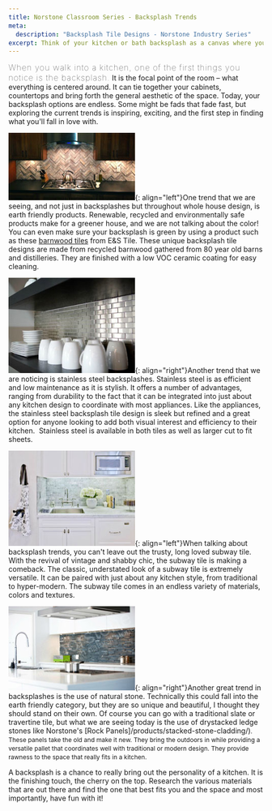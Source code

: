 ```yaml
---
title: Norstone Classroom Series - Backsplash Trends
meta:
  description: "Backsplash Tile Designs - Norstone Industry Series"
excerpt: Think of your kitchen or bath backsplash as a canvas where you can express your own creativity or embrace the latest trends in backsplash tile design, without the same cost and construction commitment as other elements of the space, like cabinets and countertops. Let's explore some more trends in backsplash design that might get you in the remodeling mood!
---
```


<span style="font-size:16px;font-weight:lighter;letter-spacing:1px">When you walk into a kitchen, one of the first things you notice is the backsplash.</span> It is the focal point of the room – what everything is centered around. It can tie together your cabinets, countertops and bring forth the general aesthetic of the space. Today, your backsplash options are endless. Some might be fads that fade fast, but exploring the current trends is inspiring, exciting, and the first step in finding what you'll fall in love with.

![](/assets/images/blog/Backsplash-Tile-Designs---E&S.jpg){: align="left"}One trend that we are seeing, and not just in backsplashes but throughout whole house design, is earth friendly products. Renewable, recycled and environmentally safe products make for a greener house, and we are not talking about the color! You can even make sure your backsplash is green by using a product such as these [barnwood tiles](http://www.eandstile.net/) from E&S Tile. These unique backsplash tile designs are made from recycled barnwood gathered from 80 year old barns and distilleries. They are finished with a low VOC ceramic coating for easy cleaning.

![](/assets/images/blog/Backsplash-Tile-Designs---Stainless-Steel.jpg){: align="right"}Another trend that we are noticing is stainless steel backsplashes. Stainless steel is as efficient and low maintenance as it is stylish. It offers a number of advantages, ranging from durability to the fact that it can be integrated into just about any kitchen design to coordinate with most appliances. Like the appliances, the stainless steel backsplash tile design is sleek but refined and a great option for anyone looking to add both visual interest and efficiency to their kitchen.  Stainless steel is available in both tiles as well as larger cut to fit sheets.

![](/assets/images/blog/Backsplash-Tile-Designs---Subway-Tile.jpg){: align="left"}When talking about backsplash trends, you can't leave out the trusty, long loved subway tile. With the revival of vintage and shabby chic, the subway tile is making a comeback. The classic, understated look of a subway tile is extremely versatile. It can be paired with just about any kitchen style, from traditional to hyper-modern. The subway tile comes in an endless variety of materials, colors and textures.

![](/assets/images/blog/Backsplash-Tile-Designs---Stacked-Stone.jpg){: align="right"}Another great trend in backsplashes is the use of natural stone. Technically this could fall into the earth friendly category, but they are so unique and beautiful, I thought they should stand on their own. Of course you can go with a traditional slate or travertine tile, but what we are seeing today is the use of drystacked ledge stones like Norstone's [Rock Panels]/products/stacked-stone-cladding/)<span style="font-size: 12px;">. These panels take the old and make it new. They bring the outdoors in while providing a versatile pallet that coordinates well with traditional or modern design. They provide rawness to the space that really fits in a kitchen.</span>

A backsplash is a chance to really bring out the personality of a kitchen. It is the finishing touch, the cherry on the top. Research the various materials that are out there and find the one that best fits you and the space and most importantly, have fun with it!

